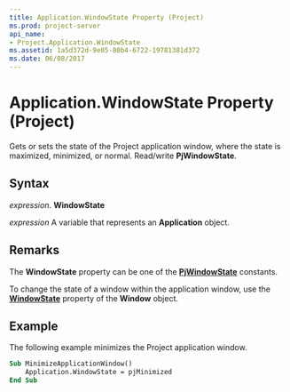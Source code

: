```yaml
---
title: Application.WindowState Property (Project)
ms.prod: project-server
api_name:
- Project.Application.WindowState
ms.assetid: 1a5d372d-9e05-80b4-6722-19781381d372
ms.date: 06/08/2017
---
```



# Application.WindowState Property (Project)

Gets or sets the state of the Project application window, where the state is maximized, minimized, or normal. Read/write **PjWindowState**.


## Syntax

 _expression_. **WindowState**

 _expression_ A variable that represents an **Application** object.


## Remarks

The **WindowState** property can be one of the **[PjWindowState](pjwindowstate-enumeration-project.md)** constants.

To change the state of a window within the application window, use the **[WindowState](window-windowstate-property-project.md)** property of the **Window** object.


## Example

The following example minimizes the Project application window.


```vb
Sub MinimizeApplicationWindow() 
    Application.WindowState = pjMinimized 
End Sub
```


